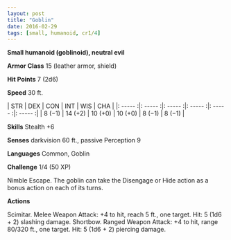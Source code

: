 ```yaml
---
layout: post
title: "Goblin"
date: 2016-02-29
tags: [small, humanoid, cr1/4]
---
```


**Small humanoid (goblinoid), neutral evil**

**Armor Class** 15 (leather armor, shield)

**Hit Points** 7 (2d6)

**Speed** 30 ft.

|   STR   |   DEX   |   CON   |   INT   |   WIS   |   CHA   |
|: ----- :|: ----- :|: ----- :|: ----- :|: ----- :|: ----- :|
| 8 (−1) | 14 (+2) | 10 (+0) | 10 (+0) | 8 (−1) | 8 (−1) |

**Skills** Stealth +6 

**Senses** darkvision 60 ft., passive Perception 9 

**Languages** Common, Goblin 

**Challenge** 1/4 (50 XP)

Nimble Escape. The goblin can take the Disengage or Hide action as a bonus action on each of its turns. 

**Actions**

Scimitar. Melee Weapon Attack: +4 to hit, reach 5 ft., one target. Hit: 5 (1d6 + 2) slashing damage. Shortbow. Ranged Weapon Attack: +4 to hit, range 80/320 ft., one target. Hit: 5 (1d6 + 2) piercing damage.